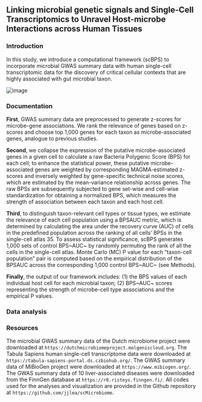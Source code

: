 ## Linking microbial genetic signals and Single-Cell Transcriptomics to Unravel Host-microbe Interactions across Human Tissues



### Introduction

In this study, we introduce a computational framework (scBPS) to incorporate microbial GWAS summary data with human single-cell transcriptomic data for the discovery of critical cellular contexts that are highly associated with gut microbial taxon. 

![image](https://github.com/jjlea/scMicrobiome/assets/73264824/77cbab3f-4ca5-445f-87c8-0d3bbedf4d9d)


### Documentation

**First**, GWAS summary data are preprocessed to generate z-scores for microbe-gene associations. We rank the relevance of genes based on z-scores and choose top 1,000 genes for each taxon as microbe-associated genes, analogue to previous studies. 

**Second**, we collapse the expression of the putative microbe-associated genes in a given cell to calculate a raw Bacteria Polygenic Score (BPS) for each cell; to enhance the statistical power, these putative microbe-associated genes are weighted by corresponding MAGMA-estimated z-scores and inversely weighted by gene-specific technical noise scores, which are estimated by the mean-variance relationship across genes. The raw BPSs are subsequently subjected to gene set-wise and cell-wise standardization for obtaining a normalized BPS, which measures the strength of association between each taxon and each host cell. 

**Third**, to distinguish taxon-relevant cell types or tissue types, we estimate the relevance of each cell population using a BPSAUC metric, which is determined by calculating the area under the recovery curve (AUC) of cells in the predefined population across the ranking of all cells’ BPSs in the single-cell atlas 35. To assess statistical significance, scBPS generates 1,000 sets of control BPS~AUC~ by randomly permuting the rank of all the cells in the single-cell atlas. Monte Carlo (MC) P value for each “taxon-cell population” pair is computed based on the empirical distribution of the BPSAUC across the corresponding 1,000 control BPS~AUC~ (see Methods). 

**Finally**, the output of our framework includes: (1) the BPS values of each individual host cell for each microbial taxon; (2) BPS~AUC~ scores representing the strength of microbe-cell type associations and the empirical P values. 


### Data analysis




### Resources

The microbial GWAS summary data of the Dutch microbiome project were downloaded at `https://dutchmicrobiomeproject.molgeniscloud.org`. 
The Tabula Sapiens human single-cell transcriptome data were downloaded at `https://tabula-sapiens-portal.ds.czbiohub.org/`. 
The GWAS summary data of MiBioGen project were downloaded at `https://www.mibiogen.org/`. 
The GWAS summary data of 10 liver-associated diseases were downloaded from the FinnGen database at `https://r8.risteys.finngen.fi/`. 
All codes used for the analyses and visualization are provided in the Github repository at `https://github.com/jjlea/scMicrobiome`. 




